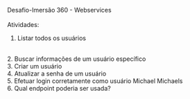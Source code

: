 Desafio-Imersão 360 - Webservices
<br>
<br>
Atividades:
<br>
1. Listar todos os usuários
<br>
2. Buscar informações de um usuário específico
<br> 
3. Criar um usuário
<br>
4. Atualizar a senha de um usuário
<br>
5. Efetuar login corretamente como usuário Michael Michaels
<br>
6. Qual endpoint poderia ser usada?
<br>
